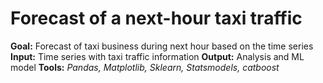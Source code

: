 # Forecast of a next-hour taxi traffic

**Goal:** Forecast of taxi business during next hour based on the time series
**Input:** Time series with taxi traffic information
**Output:** Analysis and ML model
**Tools:** *Pandas, Matplotlib, Sklearn, Statsmodels, catboost*
